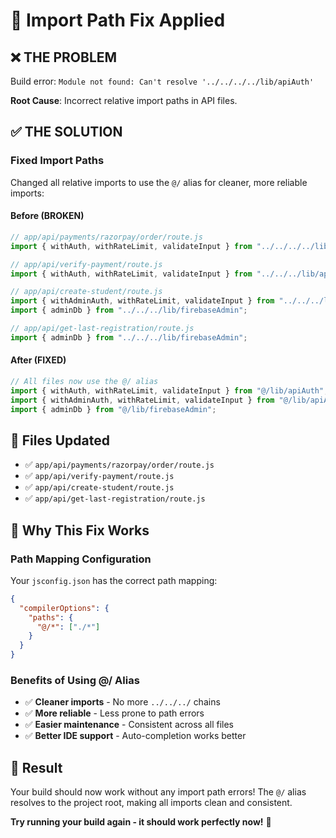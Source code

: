 # 🔧 Import Path Fix Applied

## ❌ **THE PROBLEM**
Build error: `Module not found: Can't resolve '../../../../lib/apiAuth'`

**Root Cause**: Incorrect relative import paths in API files.

## ✅ **THE SOLUTION**

### **Fixed Import Paths**
Changed all relative imports to use the `@/` alias for cleaner, more reliable imports:

#### **Before (BROKEN)**
```javascript
// app/api/payments/razorpay/order/route.js
import { withAuth, withRateLimit, validateInput } from "../../../../lib/apiAuth";

// app/api/verify-payment/route.js  
import { withAuth, withRateLimit, validateInput } from "../../../lib/apiAuth";

// app/api/create-student/route.js
import { withAdminAuth, withRateLimit, validateInput } from "../../../lib/apiAuth";
import { adminDb } from "../../../lib/firebaseAdmin";

// app/api/get-last-registration/route.js
import { adminDb } from "../../../lib/firebaseAdmin";
```

#### **After (FIXED)**
```javascript
// All files now use the @/ alias
import { withAuth, withRateLimit, validateInput } from "@/lib/apiAuth";
import { withAdminAuth, withRateLimit, validateInput } from "@/lib/apiAuth";
import { adminDb } from "@/lib/firebaseAdmin";
```

## 📁 **Files Updated**
- ✅ `app/api/payments/razorpay/order/route.js`
- ✅ `app/api/verify-payment/route.js`
- ✅ `app/api/create-student/route.js`
- ✅ `app/api/get-last-registration/route.js`

## 🎯 **Why This Fix Works**

### **Path Mapping Configuration**
Your `jsconfig.json` has the correct path mapping:
```json
{
  "compilerOptions": {
    "paths": {
      "@/*": ["./*"]
    }
  }
}
```

### **Benefits of Using @/ Alias**
- ✅ **Cleaner imports** - No more `../../../` chains
- ✅ **More reliable** - Less prone to path errors
- ✅ **Easier maintenance** - Consistent across all files
- ✅ **Better IDE support** - Auto-completion works better

## 🚀 **Result**
Your build should now work without any import path errors! The `@/` alias resolves to the project root, making all imports clean and consistent.

**Try running your build again - it should work perfectly now!** 🎉
